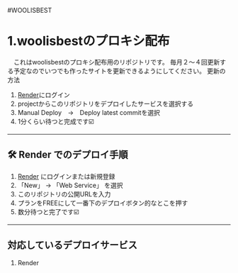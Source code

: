#WOOLISBEST

# 1.woolisbestのプロキシ配布
　これはwoolisbestのプロキシ配布用のリポジトリです。
 毎月２～４回更新する予定なのでいつでも作ったサイトを更新できるようにしてください。
 更新の方法
 
1. [Render](https://render.com/)にログイン
2. projectからこのリポジトリをデプロイしたサービスを選択する
3. Manual Deploy　→　Deploy latest commitを選択
4. 1分くらい待つと完成です☑️

---

## 🛠 Render でのデプロイ手順

1. [Render](https://render.com/) にログインまたは新規登録
2. 「New」 → 「Web Service」 を選択
3. このリポジトリの公開URLを入力
4. プランをFREEにして一番下のデプロイボタン的なとこを押す
5. 数分待つと完了です☑️

---

## 対応しているデプロイサービス

1. Render
